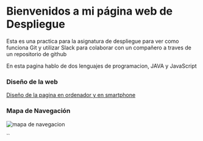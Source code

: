 # Bienvenidos a mi página web de Despliegue

Esta es una practica para la asignatura de despliegue para ver como funciona Git y utilizar Slack para colaborar con un compañero a traves de un repositorio de github

En esta pagina hablo de dos lenguajes de programacion, JAVA y JavaScript

### Diseño de la web
[Diseño de la pagina en ordenador y en smartphone](https://balsamiq.cloud/sdgim0x/phdl6gb)

### Mapa de Navegación

![mapa de navegacion](https://user-images.githubusercontent.com/39703269/52435327-db962780-2b11-11e9-8792-d4ed2281e4ca.png)

``
